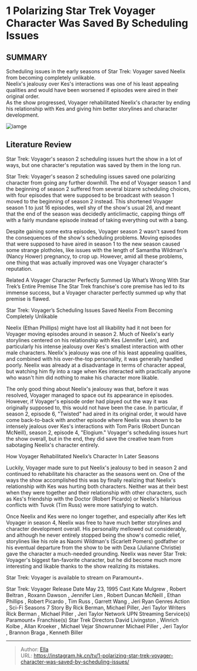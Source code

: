 # 1 Polarizing Star Trek Voyager Character Was Saved By Scheduling Issues


## SUMMARY 



Scheduling issues in the early seasons of Star Trek: Voyager saved Neelix from becoming completely unlikable.   
Neelix&#39;s jealousy over Kes&#39;s interactions was one of his least appealing qualities and would have been worsened if episodes were aired in their original order.   
As the show progressed, Voyager rehabilitated Neelix&#39;s character by ending his relationship with Kes and giving him better storylines and character development.  

![iamge](https://static1.srcdn.com/wordpress/wp-content/uploads/2024/01/star-trek-voyager-season-2-cast.jpg)

## Literature Review
Star Trek: Voyager&#39;s season 2 scheduling issues hurt the show in a lot of ways, but one character&#39;s reputation was saved by them in the long run.




Star Trek: Voyager&#39;s season 2 scheduling issues saved one polarizing character from going any further downhill. The end of Voyager season 1 and the beginning of season 2 suffered from several bizarre scheduling choices, with four episodes that were supposed to be broadcast with season 1 moved to the beginning of season 2 instead. This shortened Voyager season 1 to just 16 episodes, well shy of the show&#39;s usual 26, and meant that the end of the season was decidedly anticlimactic, capping things off with a fairly mundane episode instead of taking everything out with a bang.




Despite gaining some extra episodes, Voyager season 2 wasn&#39;t saved from the consequences of the show&#39;s scheduling problems. Moving episodes that were supposed to have aired in season 1 to the new season caused some strange plotholes, like issues with the length of Samantha Wildman&#39;s (Nancy Hower) pregnancy, to crop up. However, amid all these problems, one thing that was actually improved was one Voyager character&#39;s reputation.

Related   A Voyager Character Perfectly Summed Up What’s Wrong With Star Trek’s Entire Premise   The Star Trek franchise&#39;s core premise has led to its immense success, but a Voyager character perfectly summed up why that premise is flawed.    


Star Trek: Voyager’s Scheduling Issues Saved Neelix From Becoming Completely Unlikable 
          

Neelix (Ethan Phillips) might have lost all likability had it not been for Voyager moving episodes around in season 2. Much of Neelix&#39;s early storylines centered on his relationship with Kes (Jennifer Lein), and particularly his intense jealousy over Kes&#39;s smallest interaction with other male characters. Neelix&#39;s jealousy was one of his least appealing qualities, and combined with his over-the-top personality, it was generally handled poorly. Neelix was already at a disadvantage in terms of character appeal, but watching him fly into a rage when Kes interacted with practically anyone who wasn&#39;t him did nothing to make his character more likable.




The only good thing about Neelix&#39;s jealousy was that, before it was resolved, Voyager managed to space out its appearance in episodes. However, if Voyager&#39;s episode order had played out the way it was originally supposed to, this would not have been the case. In particular, if season 2, episode 6, &#34;Twisted&#34; had aired in its original order, it would have come back-to-back with another episode where Neelix was shown to be intensely jealous over Kes&#39;s interactions with Tom Paris (Robert Duncan McNeill), season 2, episode 4, &#34;Elogium.&#34; Voyager&#39;s scheduling issues hurt the show overall, but in the end, they did save the creative team from sabotaging Neelix&#39;s character entirely.



 How Voyager Rehabilitated Neelix’s Character In Later Seasons 
          

Luckily, Voyager made sure to put Neelix&#39;s jealousy to bed in season 2 and continued to rehabilitate his character as the seasons went on. One of the ways the show accomplished this was by finally realizing that Neelix&#39;s relationship with Kes was hurting both characters. Neither was at their best when they were together and their relationship with other characters, such as Kes&#39;s friendship with the Doctor (Robert Picardo) or Neelix&#39;s hilarious conflicts with Tuvok (Tim Russ) were more satisfying to watch.




Once Neelix and Kes were no longer together, and especially after Kes left Voyager in season 4, Neelix was free to have much better storylines and character development overall. His personality mellowed out considerably, and although he never entirely stopped being the show&#39;s comedic relief, storylines like his role as Naomi Wildman&#39;s (Scarlett Pomers) godfather or his eventual departure from the show to be with Dexa (Julianne Christie) gave the character a much-needed grounding. Neelix was never Star Trek: Voyager&#39;s biggest fan-favorite character, but he did become much more interesting and likable thanks to the show realizing its mistakes.



Star Trek: Voyager is available to stream on Paramount&#43;.


Star Trek: Voyager   Release Date   May 23, 1995    Cast   Kate Mulgrew , Robert Beltran , Roxann Dawson , Jennifer Lien , Robert Duncan McNeill , Ethan Phillips , Robert Picardo , Tim Russ , Garrett Wang , Jeri Ryan    Genres   Action ,  Sci-Fi    Seasons   7    Story By   Rick Berman, Michael Piller, Jeri Taylor    Writers   Rick Berman , Michael Piller , Jeri Taylor    Network   UPN    Streaming Service(s)   Paramount&#43;    Franchise(s)   Star Trek    Directors   David Livingston , Winrich Kolbe , Allan Kroeker , Michael Vejar    Showrunner   Michael Piller , Jeri Taylor , Brannon Braga , Kenneth Biller       





---

> Author: [Ella](https://instagram.hk.cn/)  
> URL: https://instagram.hk.cn/tv/1-polarizing-star-trek-voyager-character-was-saved-by-scheduling-issues/  

